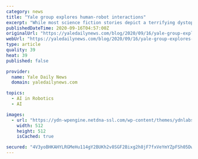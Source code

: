 ```yaml
---
category: news
title: "Yale group explores human-robot interactions"
excerpt: "While most science fiction stories depict a terrifying dystopian future with humans overtaken by robots, the University’s Interactive Machines Group — led by computer science professor Marynel Vázquez — is challenging this narrative by researching robot abuse instigated by humans."
publishedDateTime: 2020-09-16T04:57:00Z
originalUrl: "https://yaledailynews.com/blog/2020/09/16/yale-group-explores-human-robot-interactions/"
webUrl: "https://yaledailynews.com/blog/2020/09/16/yale-group-explores-human-robot-interactions/"
type: article
quality: 39
heat: 39
published: false

provider:
  name: Yale Daily News
  domain: yaledailynews.com

topics:
  - AI in Robotics
  - AI

images:
  - url: "https://ydn-wpengine.netdna-ssl.com/wp-content/themes/ydnlabs/css/images/fb.png"
    width: 512
    height: 512
    isCached: true

secured: "4V3yoBHKAHYLRGMeHu114gY2BUKh2v8SGF2Bixg2h8jF7fxVeYmYZpFSh05DwWQiHsofEi90FYcSOsK/mVFbkj25B61cL/yO8xLvNcmPqveAOYkkDQuNLnTwAoAqmbXPyQ/3xsY1lLxHCMoa9UD4jk5aGX4+e7j0a/c8nHLjEFIqxuqEhq2aigmWAlXVrAPM8l7Y/8tWvhB7a4hX1KvXByTQqZIIpw2t90DOyIkHYzas5T0zvrR+2UKFTBuSS81l33mq6UzupP6BNEfnAHkglmu8J4fS2ce31y6ISG3y3r65k7MGpqpEEWjqoiRqJMuiR+L9I8yjfFy7aIsEaa2OTH/TWQmtLSkuPpcXbJO3IZw=;zWMJsr6zi4flNj5OEOyE0Q=="
---
```


